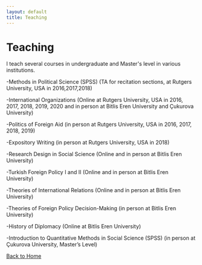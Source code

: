 ```yaml
---
layout: default
title: Teaching
---
```




# Teaching

I teach several courses in undergraduate and Master's level in various institutions.

-Methods in Political Science (SPSS) (TA for recitation sections, at Rutgers University, USA in
2016,2017,2018)

-International Organizations (Online at Rutgers University, USA in 2016, 2017, 2018,
2019, 2020 and in person at Bitlis Eren University and Çukurova University)

-Politics of Foreign Aid (in person at Rutgers University, USA in 2016, 2017, 2018,
2019)

-Expository Writing (in person at Rutgers University, USA in 2018)

-Research Design in Social Science (Online and in person at Bitlis Eren University)

-Turkish Foreign Policy I and II (Online and in person at Bitlis Eren University)

-Theories of International Relations (Online and in person at Bitlis Eren University)

-Theories of Foreign Policy Decision-Making (in person at Bitlis Eren University)

-History of Diplomacy (Online at Bitlis Eren University)

-Introduction to Quantitative Methods in Social Science (SPSS) (in person at Çukurova
University, Master’s Level)

[Back to Home](index.md)
